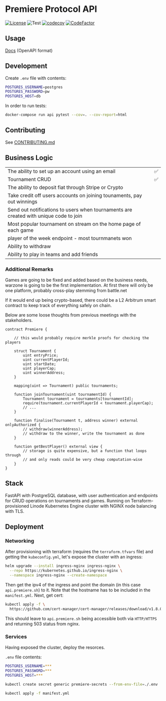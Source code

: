 # Premiere Protocol API

[![License](https://img.shields.io/github/license/piotrostr/premiere-api?color=blue)](https://github.com/piotrostr/premiere-api/blob/master/LICENSE)
![Test](https://github.com/piotrostr/premiere-api/actions/workflows/main.yml/badge.svg)
[![codecov](https://codecov.io/gh/piotrostr/premiere-api/branch/master/graph/badge.svg?token=WZMNTI0JJN)](https://codecov.io/gh/piotrostr/premiere-api)
[![CodeFactor](https://www.codefactor.io/repository/github/piotrostr/premiere-api/badge/master)](https://www.codefactor.io/repository/github/piotrostr/premiere-api/overview/master)

## Usage

[Docs](https://api.premiere.sh/docs) (OpenAPI format)

## Development

Create `.env` file with contents:

```sh
POSTGRES_USERNAME=postgres
POSTGRES_PASSWORD=pw
POSTGRES_HOST=db
```

In order to run tests:

```sh
docker-compose run api pytest --cov=. --cov-report=html
```

## Contributing

See [CONTRIBUTING.md](https://github.com/premiere-sh/api/blob/master/CONTRIBUTING.md)

## Business Logic

<table>
  <tbody>
    <tr>
      <td>The ability to set up an account using an email</td>
      <td>✅</td>
    </tr>
    <tr>
      <td>Tournament CRUD</td>
      <td>✅</td>
    </tr>
    <tr>
      <td>The ability to deposit fiat through Stripe or Crypto</td>
      <td></td>
    </tr>
    <tr>
      <td>
        Take credit off users accounts on joining tounaments, pay out winnings
      </td>
      <td></td>
    </tr>
    <tr>
      <td>
        Send out notifications to users when tournaments are created with unique
        code to join
      </td>
      <td></td>
    </tr>
    <tr>
      <td>
        Most popular tournament on stream on the home page of each game
      </td>
      <td></td>
    </tr>
    <tr>
      <td>
        player of the week endpoint - most tournmanets won
      </td>
      <td></td>
    </tr>
    <tr>
      <td>Ability to withdraw</td>
      <td></td>
    </tr>
    <tr>
      <td>Ability to play in teams and add friends</td>
      <td></td>
    </tr>
  </tbody>
</table>

### Additional Remarks

Games are going to be fixed and added based on the business needs,
warzone is going to be the first implementation. At first there will only be
one platform, probably cross-play stemming from battle.net

If it would end up being crypto-based, there could be a L2 Arbitrum smart
contract to keep track of everything safely on chain.

Below are some loose thoughts from previous meetings with the stakeholders.

```solidity
contract Premiere {

    // this would probably require merkle proofs for checking the players

    struct Tournament {
        uint entryPrice;
        uint currentPlayerId;
        uint startDate;
        uint playerCap;
        uint winnerAddress;
    }

    mapping(uint => Tournament) public tournaments;

    function joinTournament(uint tournamentId) {
        Tournament tournament = tournaments[tournamentId];
        require(tournament.currentPlayerId < tournament.playerCap);
        // ...
    }

    function finalise(Tournament t, address winner) external onlyAuthorized {
        // withdraw(winnerAddress);
        // withdraw to the winner, write the tournament as done
    }

    function getBestPlayer() external view {
        // storage is quite expensive, but a function that loops through
        // and only reads could be very cheap computation-wise
    }
}
```

## Stack

FastAPI with PostgreSQL database, with user authentication and endpoints for
CRUD operations on tournaments and games. Running on Terraform-provisioned
Linode Kubernetes Engine cluster with NGINX node balancing with TLS.

## Deployment

### Networking

After provisioning with terraform (requires the `terraform.tfvars` file) and
getting the `kubeconfig.yml`, let's expose the cluster with an ingress:

```sh
helm upgrade --install ingress-nginx ingress-nginx \
  --repo https://kubernetes.github.io/ingress-nginx \
  --namespace ingress-nginx --create-namespace
```

Then get the ipv4 of the ingress and point the domain (in this case
`api.premiere.sh`) to it. Note that the hostname has to be included in the
`manifest.yml`. Next, get cert:

```sh
kubectl apply -f \
  https://github.com/cert-manager/cert-manager/releases/download/v1.8.0/cert-manager.yaml
```

This should leave to `api.premiere.sh` being accessible both via `HTTP/HTTPS`
and returning 503 status from nginx.

### Services

Having exposed the cluster, deploy the resorces.

`.env` file contents:

```sh
POSTGRES_USERNAME=***
POSTGRES_PASSWORD=***
POSTGRES_HOST=***
```

```bash
kubectl create secret generic premiere-secrets --from-env-file=./.env
```

```sh
kubectl apply -f manifest.yml
```
